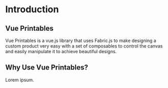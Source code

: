 # Introduction

## Vue Printables

Vue Printables is a vue.js library that uses Fabric.js to make designing a custom product very easy with a set of composables to control the canvas and easily manipulate it to achieve beautiful designs.

## Why Use Vue Printables?

Lorem ipsum.
